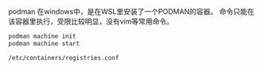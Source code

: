podman 在windows中，是在WSL里安装了一个PODMAN的容器。
命令只能在该容器里执行，受限比较明显，没有vim等常用命令。

```bash
podman machine init
podman machine start

/etc/containers/registries.conf